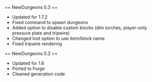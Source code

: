 == NewDungeons 0.3 ==
* Updated for 1.7.2
* Fixed command to spawn dungeons
* Added option to disable custom blocks (dim torches, player-only pressure plate and tripwire)
* Changed loot option to use item/block name
* Fixed tripwire rendering

== NewDungeons 0.2 ==
* Updated for 1.6
* Ported to Forge
* Cleaned generation code